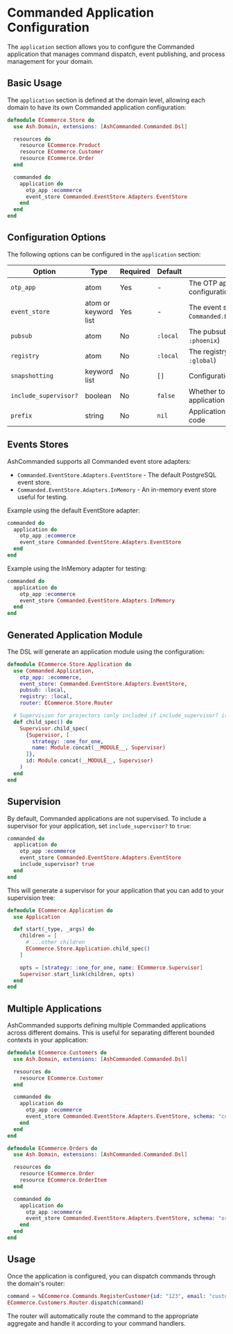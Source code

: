 # Commanded Application Configuration

The `application` section allows you to configure the Commanded application that manages command dispatch, event publishing, and process management for your domain.

## Basic Usage

The `application` section is defined at the domain level, allowing each domain to have its own Commanded application configuration:

```elixir
defmodule ECommerce.Store do
  use Ash.Domain, extensions: [AshCommanded.Commanded.Dsl]

  resources do
    resource ECommerce.Product
    resource ECommerce.Customer
    resource ECommerce.Order
  end

  commanded do
    application do
      otp_app :ecommerce
      event_store Commanded.EventStore.Adapters.EventStore
    end
  end
end
```

## Configuration Options

The following options can be configured in the `application` section:

| Option               | Type                 | Required | Default | Description                                                               |
|----------------------|----------------------|----------|---------|---------------------------------------------------------------------------|
| `otp_app`            | atom                 | Yes      | -       | The OTP application name to use for configuration                         |
| `event_store`        | atom or keyword list | Yes      | -       | The event store adapter to use (e.g., `Commanded.EventStore.Adapters.EventStore`) |
| `pubsub`             | atom                 | No       | `:local` | The pubsub adapter to use (`:local` or `:phoenix`)                      |
| `registry`           | atom                 | No       | `:local` | The registry adapter to use (`:local` or `:global`)                     |
| `snapshotting`       | keyword list         | No       | `[]`    | Configuration for aggregate snapshotting                                |
| `include_supervisor?` | boolean             | No       | `false` | Whether to include a supervisor for the application                      |
| `prefix`             | string               | No       | `nil`   | Application module prefix for generated code                             |

## Events Stores

AshCommanded supports all Commanded event store adapters:

* `Commanded.EventStore.Adapters.EventStore` - The default PostgreSQL event store.
* `Commanded.EventStore.Adapters.InMemory` - An in-memory event store useful for testing.

Example using the default EventStore adapter:

```elixir
commanded do
  application do
    otp_app :ecommerce
    event_store Commanded.EventStore.Adapters.EventStore
  end
end
```

Example using the InMemory adapter for testing:

```elixir
commanded do
  application do
    otp_app :ecommerce
    event_store Commanded.EventStore.Adapters.InMemory
  end
end
```

## Generated Application Module

The DSL will generate an application module using the configuration:

```elixir
defmodule ECommerce.Store.Application do
  use Commanded.Application,
    otp_app: :ecommerce,
    event_store: Commanded.EventStore.Adapters.EventStore,
    pubsub: :local,
    registry: :local,
    router: ECommerce.Store.Router

  # Supervision for projectors (only included if include_supervisor? is true)
  def child_spec() do
    Supervisor.child_spec(
      {Supervisor, [
        strategy: :one_for_one,
        name: Module.concat(__MODULE__, Supervisor)
      ]},
      id: Module.concat(__MODULE__, Supervisor)
    )
  end
end
```

## Supervision

By default, Commanded applications are not supervised. To include a supervisor for your application, set `include_supervisor?` to `true`:

```elixir
commanded do
  application do
    otp_app :ecommerce
    event_store Commanded.EventStore.Adapters.EventStore
    include_supervisor? true
  end
end
```

This will generate a supervisor for your application that you can add to your supervision tree:

```elixir
defmodule ECommerce.Application do
  use Application

  def start(_type, _args) do
    children = [
      # ...other children
      ECommerce.Store.Application.child_spec()
    ]

    opts = [strategy: :one_for_one, name: ECommerce.Supervisor]
    Supervisor.start_link(children, opts)
  end
end
```

## Multiple Applications

AshCommanded supports defining multiple Commanded applications across different domains. This is useful for separating different bounded contexts in your application:

```elixir
defmodule ECommerce.Customers do
  use Ash.Domain, extensions: [AshCommanded.Commanded.Dsl]

  resources do
    resource ECommerce.Customer
  end

  commanded do
    application do
      otp_app :ecommerce
      event_store Commanded.EventStore.Adapters.EventStore, schema: "customers"
    end
  end
end

defmodule ECommerce.Orders do
  use Ash.Domain, extensions: [AshCommanded.Commanded.Dsl]

  resources do
    resource ECommerce.Order
    resource ECommerce.OrderItem
  end

  commanded do
    application do
      otp_app :ecommerce
      event_store Commanded.EventStore.Adapters.EventStore, schema: "orders"
    end
  end
end
```

## Usage

Once the application is configured, you can dispatch commands through the domain's router:

```elixir
command = %ECommerce.Commands.RegisterCustomer{id: "123", email: "customer@example.com", name: "John Doe"}
ECommerce.Customers.Router.dispatch(command)
```

The router will automatically route the command to the appropriate aggregate and handle it according to your command handlers.